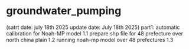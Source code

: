 # groundwater_pumping
(satrt date: july 18th 2025
update date: July 18th 2025)
part1: automatic calibration for Noah-MP model
1.1 prepare shp file for 48 prefecture over north china plain
1.2 running noah-mp model over 48 prefectures
1.3 
